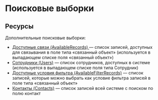 # Поисковые выборки

## Ресурсы

Дополнительные поисковые выборки:

* [Доступные связи (AvailableRecords)](availablerecords.md)[ ](https://docs.bpium.ru/reports/widgets)— список записей, доступных для связывания в поле типа «связанный объект» (используется в выпадающем списке поля «связанный объект»)
* [Сотрудники (Users)](polzovateli-users.md) — список сотрудников, доступных в системе (используется в выпадающем списке поля типа Сотрудник)
* [Доступные условия фильтра (AvailableFilterRecords)](availablerecords-1.md) — список записей, которые можно выбрать как условие фильтра записей в поле типа «связанный объект»
* [Контакты (Contacts)](polzovateli-users-1.md) — список записей всей системе с поиском по полю контакт
